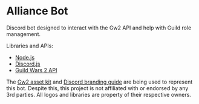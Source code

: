 # Alliance Bot

Discord bot designed to interact with the Gw2 API and help with Guild role management.

Libraries and APIs:
- [Node.js](https://nodejs.org/en/about/)
- [Discord.js](https://discord.js.org/#/)
- [Guild Wars 2 API](https://wiki.guildwars2.com/wiki/API:Main)

The [Gw2 asset kit](https://www.guildwars2.com/en/media/asset-kit/) and [Discord branding guide](https://discord.com/branding) are being used to represent this bot. Despite this, this project is not affiliated with or endorsed by any 3rd parties. All logos and libraries are property of their respective owners.